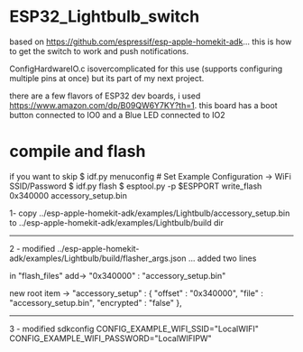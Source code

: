 # ESP32_Lightbulb_switch
based on https://github.com/espressif/esp-apple-homekit-adk... this is how to get the switch to work and push notifications.

ConfigHardwareIO.c isovercomplicated for this use (supports configuring multiple pins at once) but its part of my next project.

there are a few flavors of ESP32 dev boards, i used https://www.amazon.com/dp/B09QW6Y7KY?th=1.
this board has a boot button connected to IO0 and a Blue LED connected to IO2

# compile and flash
if you want to skip 
        $ idf.py menuconfig # Set Example Configuration -> WiFi SSID/Password
        $ idf.py flash
        $ esptool.py -p $ESPPORT write_flash 0x340000 accessory_setup.bin
        
1- copy
    ../esp-apple-homekit-adk/examples/Lightbulb/accessory_setup.bin
     to 
    ../esp-apple-homekit-adk/examples/Lightbulb/build dir

--------------------------
2 - modified ../esp-apple-homekit-adk/examples/Lightbulb/build/flasher_args.json
    ... added two lines

in  "flash_files" 
 add->       "0x340000" : "accessory_setup.bin"

 new root item ->    "accessory_setup" : { "offset" : "0x340000", "file" : "accessory_setup.bin", "encrypted" : "false" },

----------------------------
3 - modified sdkconfig
    CONFIG_EXAMPLE_WIFI_SSID="LocalWIFI"
    CONFIG_EXAMPLE_WIFI_PASSWORD="LocalWIFIPW"
